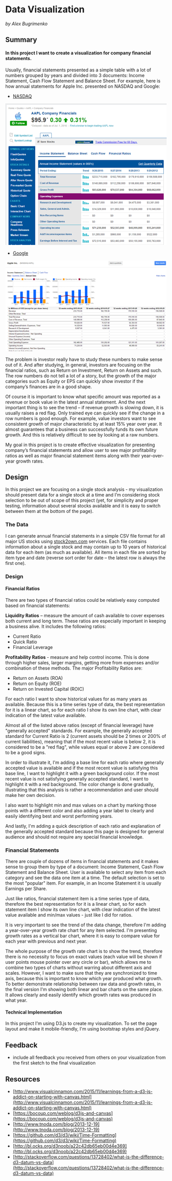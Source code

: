 # Data Visualization
_by Alex Bugrimenko_

## Summary 

#### In this project I want to create a visualization for company financial statements.

Usually, financial statements presented as a simple table with a lot of numbers grouped by years and divided into 3 documents: Income Statement, Cash Flow Statement and Balance Sheet. For example, here is how annual statements for Apple Inc. presented on NASDAQ and Google:

* [NASDAQ](http://www.nasdaq.com/symbol/aapl/financials?query=income-statement)

![Apple Financial Statements - NASDAQ presentation](/DataVis_StockFinStatements_P6/img/AAPL_FinStatemenet_NASDAQ.PNG)

* [Google](https://www.google.com/finance?q=NASDAQ%3AAAPL&fstype=ii)

![Apple Financial Statements - Google presentation](/DataVis_StockFinStatements_P6/img/AAPL_FinStatemenet_Google.PNG)


The problem is investor really have to study these numbers to make sense out of it. And after studying, in general, investors are focusing on the financial ratios, such as Return on Investment, Return on Assets and such. The row numbers do not tell a lot of a story, but the growth of the major categories such as Equity or EPS can quickly show investor if the company’s finances are in a good shape.

Of course it is important to know what specific amount was reported as a revenue or book value in the latest annual statement. And the next important thing is to see the trend – if revenue growth is slowing down, it is usually raises a red flag. Only trained eye can quickly see if the change in a row numbers is good enough. For example, value investors want to see consistent growth of major characteristic by at least 15% year over year. It almost guarantees that a business can successfully funds its own future growth. And this is relatively difficult to see by looking at a raw numbers.

My goal in this project is to create effective visualization for presenting company’s financial statements and allow user to see major profitability ratios as well as major financial statement items along with their year-over-year growth rates.


## Design 

In this project we are focusing on a single stock analysis - my visualization should present data for a single stock at a time and I’m considering stock selection to be out of scope of this project (yet, for simplicity and proper testing, information about several stocks available and it is easy to switch between them at the bottom of the page).

### The Data

I can generate annual financial statements in a simple CSV file format for all major US stocks using [stock2own.com](http://www.stock2own.com) services. Each file contains information about a single stock and may contain up to 10 years of historical data for each item (as much as available). All items in each file are sorted by item type and date (reverse sort order for date – the latest row is always the first one).

### Design

#### Financial Ratios

There are two types of financial ratios could be relatively easy computed based on financial statements:

**Liquidity Ratios** – measure the amount of cash available to cover expenses both current and long term. These ratios are especially important in keeping a business alive. It includes the following ratios:

* Current Ratio
* Quick Ratio
* Financial Leverage

**Profitability Ratios** - measure and help control income. This is done through higher sales, larger margins, getting more from expenses and/or combination of these methods. The major Profitability Ratios are:

* Return on Assets (ROA)
* Return on Equity (ROE)
* Return on Invested Capital (ROIC)

For each ratio I want to show historical values for as many years as available. Because this is a time series type of data, the best representation for it is a linear chart, so for each ratio I show its own line chart, with clear indication of the latest value available.

Almost all of the listed above ratios (except of financial leverage) have "generally accepted" standards. For example, the generally accepted standard for Current Ratio is 2 (current assets should be 2 times or 200% of current liabilities), meaning that if the most recent value is below 2, it is considered to be a "red flag", while values equal or above 2 are considered to be a good signs.

In order to illustrate it, I'm adding a base line for each ratio where generally accepted value is available and if the most recent value is satisfying this base line, I want to highlight it with a green background color. If the most recent value is not satisfying generally accepted standard, I want to highlight it with a red background. The color change is done gradually, illustrating that this analysis is rather a recommendation and user should make her own decision.

I also want to highlight min and max values on a chart by marking those points with a different color and also adding a year label to clearly and easily identifying best and worst performing years.

And lastly, I'm adding a quick description of each ratio and explanation of the generally accepted standard because this page is designed for general audience and should not require any special financial knowledge.

### Financial Statements

There are couple of dozens of items in financial statements and it makes sense to group them by type of a document: Income Statement, Cash Flow Statement and Balance Sheet. User is available to select any item from each category and see the data one item at a time. The default selection is set to the most "popular" item. For example, in an Income Statement it is usually Earnings per Share.

Just like ratios, financial statement item is a time series type of data, therefore the best representation for it is a linear chart, so for each statement item I show its own line chart, with clear indication of the latest value available and min/max values - just like I did for ratios.

It is very important to see the trend of the data change, therefore I'm adding a year-over-year growth rate chart for any item selected. I'm presenting growth rates as a vertical bar chart, where it is easy to compare value for each year with previous and next year. 

The whole purpose of the growth rate chart is to show the trend, therefore there is no necessity to focus on exact values (each value will be shown if user points mouse pointer over any circle or bar), which allows me to combine two types of charts without warring about different axis and scales. However, I want to make sure that they are synchronized to time axis, because this is important to know which year produced what growth. To better demonstrate relationship between raw data and growth rates, in the final version I'm showing both linear and bar charts on the same place. It allows clearly and easily identify which growth rates was produced in what year.

#### Technical Implementation

In this project I'm using D3.js to create my visualization. To set the page layout and make it mobile-friendly, I'm using bootstrap styles and jQuery.


## Feedback 
- include all feedback you received from others on your visualization from the first sketch to the final visualization

## Resources

* [http://www.visualcinnamon.com/2015/11/learnings-from-a-d3-js-addict-on-starting-with-canvas.html](http://www.visualcinnamon.com/2015/11/learnings-from-a-d3-js-addict-on-starting-with-canvas.html)
* [https://bocoup.com/weblog/d3js-and-canvas](https://bocoup.com/weblog/d3js-and-canvas)
* [http://www.tnoda.com/blog/2013-12-19](http://www.tnoda.com/blog/2013-12-19)
* [https://github.com/d3/d3/wiki/Time-Formatting](https://github.com/d3/d3/wiki/Time-Formatting)
* [http://bl.ocks.org/d3noob/a22c42db65eb00d4e369](http://bl.ocks.org/d3noob/a22c42db65eb00d4e369)
* [http://stackoverflow.com/questions/13728402/what-is-the-difference-d3-datum-vs-data](http://stackoverflow.com/questions/13728402/what-is-the-difference-d3-datum-vs-data)


